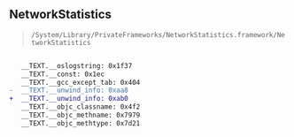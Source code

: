 ## NetworkStatistics

> `/System/Library/PrivateFrameworks/NetworkStatistics.framework/NetworkStatistics`

```diff

   __TEXT.__oslogstring: 0x1f37
   __TEXT.__const: 0x1ec
   __TEXT.__gcc_except_tab: 0x404
-  __TEXT.__unwind_info: 0xaa8
+  __TEXT.__unwind_info: 0xab0
   __TEXT.__objc_classname: 0x4f2
   __TEXT.__objc_methname: 0x7979
   __TEXT.__objc_methtype: 0x7d21

```
